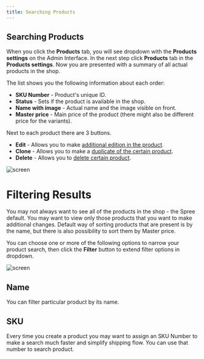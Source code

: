 ```yaml
---
title: Searching Products
---
```


## Searching Products

When you click the **Products** tab, you will see dropdown with the **Products settings** on the Admin Interface. In the next step click **Products** tab in the **Products settings**. Now you are presented with a summary of all actual products in the shop.

The list shows you the following information about each order:

* **SKU Number** - Product's unique ID.
* **Status** - Sets if the product is available in the shop.
* **Name with image** - Actual name and the image visible on front.
* **Master price** - Main price of the product (there might also be different price for the variants).

Next to each product there are 3 buttons. 

* **Edit** - Allows you to make [additional edition in the product](editing_products.md).
* **Clone** - Allows you to make a [duplicate of the certain product](cloning_products.md).
* **Delete** - Allows you to [delete certain product](deleting_products.md).

![screen]()

# Filtering Results

You may not always want to see all of the products in the shop - the Spree default. You may want to view only those products that you want to make additional changes. Default way of sorting products that are present is by the name, but there is also possibility to sort them by Master price.

You can choose one or more of the following options to narrow your product search, then click the **Filter** button to extend filter options in dropdown.

![screen]()

## Name

You can filter particular product by its name.

## SKU

Every time you create a product you may want to assign an SKU Number to make a search much faster and simplify shipping flow. You can use that number to search product.
